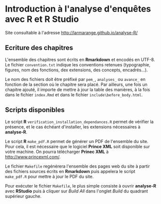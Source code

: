 # Introduction à l'analyse d'enquêtes avec R et R Studio

Site consultable à l'adresse <http://larmarange.github.io/analyse-R/>

## Ecriture des chapitres

L'ensemble des chapitres sont écrits en **Rmarkdown** et encodés en UTF-8. 
Le fichier `convention.txt` indique les conventions retenues (typographie, figures,
nom des fonctions, dex extensions, des concepts, encadrés...).

Le nom des fichiers doit être préfixé par `pem_`, `analyses_` ou `avance_`
en fonction de la section où le chapitre sera placé. Par ailleurs,
une fois un chapitre ajouté, il importe de mettre à jour la table des manières,
à la fois dans le fichier `index.Rmd` et dans le fichier `include\before_body.html`.

## Scripts disponibles

Le script **R** `verification_installation_dependances.R` permet de vérifier la présence,
et le cas échéant d'installer, les extensions nécessaires à **analyse-R**.

Le script **R** `make_pdf.R` permet de générer un PDF de l'ensemble du site. Pour cela,
il est nécessaire que le logiciel **Prince XML** soit disponible sur votre machine.
On pourra télécharger **Prinec XML** à <http://www.princexml.com/>.

Le fichier `Makefile` regénérera l'ensemble des pages web du site à partir 
des fichiers sources écrits en **Rmarkdown** puis appelera le script 
`make_pdf.R` pour mettre à jour le PDF du site.

Pour exécuter le fichier `Makefile`, le plus simple consiste à ouvrir 
**analyse-R** avec **RStudio** puis à cliquer sur *Build All* dans 
l'onglet *Build* du quadrant supérieur gauche.

